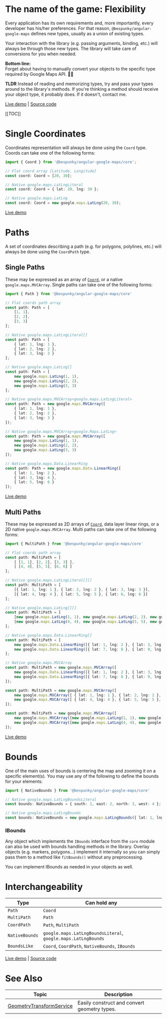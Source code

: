 # The name of the game: Flexibility
Every application has its own requirements and, more importantly, every developer has his/her preferences. For that reason, `@bespunky/angular-google-maps` defines new types, usually as a union of existing types.

Your interaction with the library (e.g. passing arguments, binding, etc.) will always be through those new types. The library will take care of conversions for you when needed.

**Bottom line:**  
Forget about having to manually convert your objects to the specific type required by Google Maps API. 🤟😎

**TLDR** Instead of reading and memorizing types, try and pass your types around to the library's methods. If you're thinking a method should receive your object type, it probably does. If it doesn't, contact me.

[Live demo](https://bs-angular-ggl-maps-demo.web.app/Injectable%20Services/GeometryTransformService) | [Source code](https://dev.azure.com/BeSpunky/Libraries/_git/angular-google-maps?path=%2Fprojects%2Fbespunky%2Fangular-google-maps%2Fcore%2Fabstraction%2Ftypes%2Fgeometry.type.ts&version=GBmaster)

[[_TOC_]]
# Single Coordinates
Coordinates representation will always be done using the `Coord` type. Coords can take one of the following forms:
```typescript
import { Coord } from '@bespunky/angular-google-maps/core';

// Flat coord array [Latitude, Longitude]
const coord: Coord = [20, 30];

// Native google.maps.LatLngLiteral
const coord: Coord = { lat: 20, lng: 30 };

// Native google.maps.LatLng
const coord: Coord = new google.maps.LatLng(20, 30);
```

[Live demo](https://bs-angular-ggl-maps-demo.web.app/Geometry%20Types/Single%20Coord)

# Paths
A set of coordinates describing a path (e.g. for polygons, polylines, etc.) will always be done using the `CoordPath` type.

## Single Paths
These may be expressed as an array of [`Coord`](#single-coordinates), or a native `google.maps.MVCArray`. Single paths can take one of the following forms:

```typescript
import { Path } from '@bespunky/angular-google-maps/core'

// Flat coords path array
const path: Path = [
    [1, 1],
    [2, 2],
    [3, 3]
];

// Native google.maps.LatLngLiteral[]
const path: Path = [
    { lat: 1, lng: 1 },
    { lat: 2, lng: 2 },
    { lat: 3, lng: 3 }
];

// Native google.maps.LatLng[]
const path: Path = [
    new google.maps.LatLng(1, 1),
    new google.maps.LatLng(2, 2),
    new google.maps.LatLng(3, 3)
];

// Native google.maps.MVCArray<google.maps.LatLngLiteral>
const path: Path = new google.maps.MVCArray([
    { lat: 1, lng: 1 },
    { lat: 2, lng: 2 },
    { lat: 3, lng: 3 }
]);

// Native google.maps.MVCArray<google.Maps.LatLng>
const path: Path = new google.maps.MVCArray([
    new google.maps.LatLng(1, 1),
    new google.maps.LatLng(2, 2),
    new google.maps.LatLng(3, 3)
]);

// Native google.maps.Data.LinearRing
const path: Path = new google.maps.Data.LinearRing([
    { lat: 1, lng: 2 },
    { lat: 3, lng: 4 },
    { lat: 5, lng: 6 }
]);
```

[Live demo](https://bs-angular-ggl-maps-demo.web.app/Geometry%20Types/Single%20Paths)

## Multi Paths
These may be expressed as 2D arrays of [`Coord`](#single-coordinates), data layer linear rings, or a 2D native `google.maps.MVCArray`. Multi paths can take one of the following forms:

```typescript
import { MultiPath } from '@bespunky/angular-google-maps/core'

// Flat coords path array
const path: MultiPath = [
    [ [1, 1], [2, 2], [3, 3] ],
    [ [4, 4], [5, 5], [6, 6] ]
];

// Native google.maps.LatLngLiteral[][]
const path: MultiPath = [
    [{ lat: 1, lng: 1 }, { lat: 2, lng: 2 }, { lat: 3, lng: 3 }],
    [{ lat: 4, lng: 4 }, { lat: 5, lng: 5 }, { lat: 6, lng: 6 }]
];

// Native google.maps.LatLng[][]
const path: MultiPath = [
    [new google.maps.LatLng(1, 1), new google.maps.LatLng(2, 2), new google.maps.LatLng(3, 3)],
    [new google.maps.LatLng(4, 4), new google.maps.LatLng(5, 5), new google.maps.LatLng(6, 6)]
];

// Native google.maps.Data.LinearRing[]
const path: MultiPath = [
    new google.maps.Data.LinearRing([{ lat: 1, lng: 2 }, { lat: 3, lng: 4 }, { lat: 5, lng: 6 } ]),
    new google.maps.Data.LinearRing([{ lat: 7, lng: 8 }, { lat: 9, lng: 10 }, { lat: 11, lng: 12 } ])
];

// Native google.maps.MVCArray
const path: MultiPath = new google.maps.MVCArray([
    new google.maps.Data.LinearRing([{ lat: 1, lng: 2 }, { lat: 3, lng: 4 }, { lat: 5, lng: 6 } ]),
    new google.maps.Data.LinearRing([{ lat: 7, lng: 8 }, { lat: 9, lng: 10 }, { lat: 11, lng: 12 } ])
]);

const path: MultiPath = new google.maps.MVCArray([
    new google.maps.MVCArray([ { lat: 1, lng: 1 }, { lat: 2, lng: 2 }, { lat: 3, lng: 3 } ]),
    new google.maps.MVCArray([ { lat: 4, lng: 4 }, { lat: 5, lng: 5 }, { lat: 6, lng: 6 } ])
]);

const path: MultiPath = new google.maps.MVCArray([
    new google.maps.MVCArray([new google.maps.LatLng(1, 1), new google.maps.LatLng(2, 2), new google.maps.LatLng(3, 3)]),
    new google.maps.MVCArray([new google.maps.LatLng(4, 4), new google.maps.LatLng(5, 5), new google.maps.LatLng(6, 6)])
]);
```
[Live demo](https://bs-angular-ggl-maps-demo.web.app/Geometry%20Types/Multi%20Paths)

# Bounds
One of the main uses of bounds is centering the map and zooming it on a specific element(s). You may use any of the following to define the bounds for your elements:
```typescript
import { NativeBounds } from '@bespunky/angular-google-maps/core'

// Native google.maps.LatLngBoundsLiteral
const bounds: NativeBounds = { south: 1, east: 2, north: 3, west: 4 };

// Native google.maps.LatLngBounds
const bounds: NativeBounds = new google.maps.LatLngBounds({ lat: 1, lng: 2 }, { lat: 3, lng: 4 });
```

### IBounds
Any object which implements the `IBounds` interface from the `core` module can also be used with bounds handling methods in the library.
Overlay objects (e.g. markers, polygons...) implement it internally so you can simply pass them to a method like `fitBounds()` without any preprocessing.

You can implement IBounds as needed in your objects as well.

# Interchangeability

| Type           | Can hold any                                                  |
|----------------|---------------------------------------------------------------|
| `Path`         | `Coord`                                                       |
| `MultiPath`    | `Path`                                                        |
| `CoordPath`    | `Path`, `MultiPath`                                           |
| `NativeBounds` | `google.maps.LatLngBoundsLiteral`, `google.maps.LatLngBounds` |
| `BoundsLike`   | `Coord`, `CoordPath`, `NativeBounds`, `IBounds`               |


[Live demo](https://bs-angular-ggl-maps-demo.web.app/Injectable%20Services/GeometryTransformService) | [Source code](https://dev.azure.com/BeSpunky/Libraries/_git/angular-google-maps?path=%2Fprojects%2Fbespunky%2Fangular-google-maps%2Fcore%2Fabstraction%2Ftypes%2Fgeometry.type.ts&version=GBmaster)


# See Also
| Topic                                                                                                                                                                                                                     | Description                                  |
|---------------------------------------------------------------------------------------------------------------------------------------------------------------------------------------------------------------------------|----------------------------------------------|
| [GeometryTransformService](https://dev.azure.com/BeSpunky/Libraries/_git/angular-google-maps?path=%2Fprojects%2Fbespunky%2Fangular-google-maps%2Fcore%2Fapi%2Ftransform%2Fgeometry-transform.service.ts&version=GBmaster) | Easily construct and convert geometry types. |